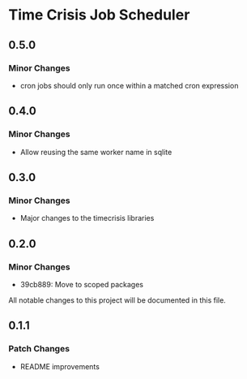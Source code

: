 # Time Crisis Job Scheduler

## 0.5.0

### Minor Changes

- cron jobs should only run once within a matched cron expression

## 0.4.0

### Minor Changes

- Allow reusing the same worker name in sqlite

## 0.3.0

### Minor Changes

- Major changes to the timecrisis libraries

## 0.2.0

### Minor Changes

- 39cb889: Move to scoped packages

All notable changes to this project will be documented in this file.

## 0.1.1

### Patch Changes

- README improvements
